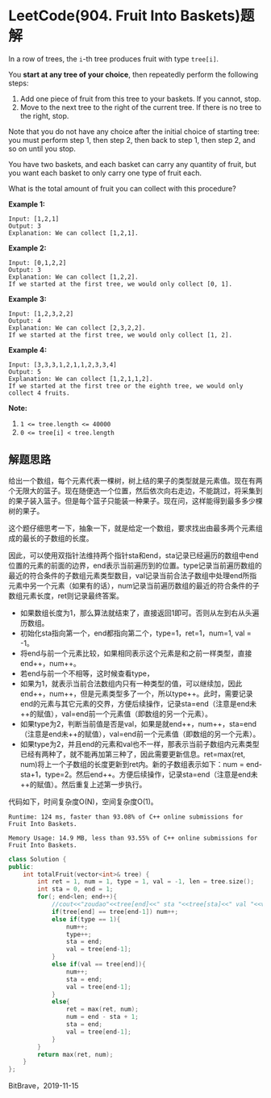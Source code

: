 # LeetCode(904. Fruit Into Baskets)题解

In a row of trees, the `i`-th tree produces fruit with type `tree[i]`.

You **start at any tree of your choice**, then repeatedly perform the following steps:

1. Add one piece of fruit from this tree to your baskets.  If you cannot, stop.
2. Move to the next tree to the right of the current tree.  If there is no tree to the right, stop.

Note that you do not have any choice after the initial choice of starting tree: you must perform step 1, then step 2, then back to step 1, then step 2, and so on until you stop.

You have two baskets, and each basket can carry any quantity of fruit, but you want each basket to only carry one type of fruit each.

What is the total amount of fruit you can collect with this procedure?

 

**Example 1:**

```
Input: [1,2,1]
Output: 3
Explanation: We can collect [1,2,1].
```

**Example 2:**

```
Input: [0,1,2,2]
Output: 3
Explanation: We can collect [1,2,2].
If we started at the first tree, we would only collect [0, 1].
```

**Example 3:**

```
Input: [1,2,3,2,2]
Output: 4
Explanation: We can collect [2,3,2,2].
If we started at the first tree, we would only collect [1, 2].
```

**Example 4:**

```
Input: [3,3,3,1,2,1,1,2,3,3,4]
Output: 5
Explanation: We can collect [1,2,1,1,2].
If we started at the first tree or the eighth tree, we would only collect 4 fruits.
```

 

**Note:**

1. `1 <= tree.length <= 40000`
2. `0 <= tree[i] < tree.length`

## 解题思路

给出一个数组，每个元素代表一棵树，树上结的果子的类型就是元素值。现在有两个无限大的篮子。现在随便选一个位置，然后依次向右走边，不能跳过，将采集到的果子装入篮子。但是每个篮子只能装一种果子。现在问，这样能得到最多多少棵树的果子。

这个题仔细思考一下，抽象一下，就是给定一个数组，要求找出由最多两个元素组成的最长的子数组的长度。

因此，可以使用双指针法维持两个指针sta和end，sta记录已经遍历的数组中end位置的元素的前面的边界，end表示当前遍历到的位置。type记录当前遍历数组的最近的符合条件的子数组元素类型数目，val记录当前合法子数组中处理end所指元素中另一个元素（如果有的话），num记录当前遍历数组的最近的符合条件的子数组元素长度，ret则记录最终答案。

- 如果数组长度为1，那么算法就结束了，直接返回1即可。否则从左到右从头遍历数组。
- 初始化sta指向第一个，end都指向第二个，type=1，ret=1，num=1, val = -1。
- 将end与前一个元素比较，如果相同表示这个元素是和之前一样类型，直接end++，num++。
- 若end与前一个不相等，这时候查看type，
- 如果为1，就表示当前合法数组内只有一种类型的值，可以继续加，因此end++，num++，但是元素类型多了一个，所以type++。此时，需要记录end的元素与其它元素的交界，方便后续操作，记录sta=end（注意是end未++的赋值），val=end前一个元素值（即数组的另一个元素）。
- 如果type为2，判断当前值是否是val，如果是就end++，num++，sta=end（注意是end未++的赋值），val=end前一个元素值（即数组的另一个元素）。
- 如果type为2，并且end的元素和val也不一样，那表示当前子数组内元素类型已经有两种了，就不能再加第三种了，因此需要更新信息。ret=max(ret, num)将上一个子数组的长度更新到ret内。新的子数组表示如下：num = end-sta+1，type=2。然后end++。方便后续操作，记录sta=end（注意是end未++的赋值）。然后重复上述第一步执行。



代码如下，时间复杂度O(N)，空间复杂度O(1)。

`Runtime: 124 ms, faster than 93.08% of C++ online submissions for Fruit Into Baskets.`

`Memory Usage: 14.9 MB, less than 93.55% of C++ online submissions for Fruit Into Baskets.`

```c++
class Solution {
public:
    int totalFruit(vector<int>& tree) {
        int ret = 1, num = 1, type = 1, val = -1, len = tree.size();
        int sta = 0, end = 1;
        for(; end<len; end++){
            //cout<<"zoudao"<<tree[end]<<" sta "<<tree[sta]<<" val "<<val<<" dangqian "<< num<<endl;
            if(tree[end] == tree[end-1]) num++;
            else if(type == 1){
                num++;
                type++;
                sta = end;
                val = tree[end-1];
            }
            else if(val == tree[end]){
                num++;
                sta = end;
                val = tree[end-1];
            }
            else{
                ret = max(ret, num);
                num = end - sta + 1;
                sta = end;
                val = tree[end-1];
            }
        }
        return max(ret, num);
    }
};
```



BitBrave，2019-11-15